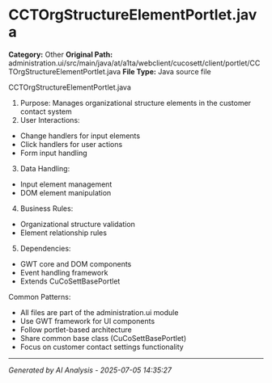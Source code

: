 # CCTOrgStructureElementPortlet.java

**Category:** Other
**Original Path:** administration.ui/src/main/java/at/a1ta/webclient/cucosett/client/portlet/CCTOrgStructureElementPortlet.java
**File Type:** Java source file

CCTOrgStructureElementPortlet.java
1. Purpose: Manages organizational structure elements in the customer contact system
2. User Interactions:
- Change handlers for input elements
- Click handlers for user actions
- Form input handling
3. Data Handling:
- Input element management
- DOM element manipulation
4. Business Rules:
- Organizational structure validation
- Element relationship rules
5. Dependencies:
- GWT core and DOM components
- Event handling framework
- Extends CuCoSettBasePortlet

Common Patterns:
- All files are part of the administration.ui module
- Use GWT framework for UI components
- Follow portlet-based architecture
- Share common base class (CuCoSettBasePortlet)
- Focus on customer contact settings functionality

---
*Generated by AI Analysis - 2025-07-05 14:35:27*
